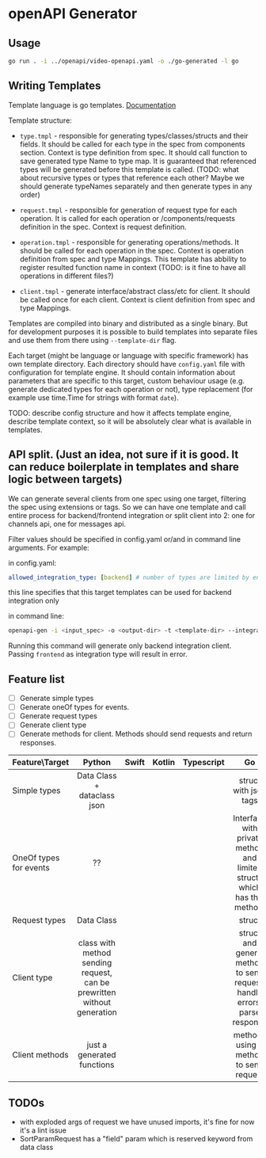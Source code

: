# openAPI Generator

## Usage

``` bash
go run . -i ../openapi/video-openapi.yaml -o ./go-generated -l go
```

## Writing Templates

Template language is go templates. [Documentation](https://golang.org/pkg/text/template/)

Template structure:

- `type.tmpl` - responsible for generating types/classes/structs and their fields. It should be called for each type in the spec from components section. Context is type definition from spec. It should call function to save generated type Name to type map. It is guaranteed that referenced types will be generated before this template is called. (TODO: what about recursive types or types that reference each other? Maybe we should generate typeNames separately and then generate types in any order)

- `request.tmpl` - responsible for generation of request type for each operation. It is called for each operation or /components/requests definition in the spec. Context is request definition.

- `operation.tmpl` - responsible for generating operations/methods. It should be called for each operation in the spec. Context is operation definition from spec and type Mappings. This template has abbility to register resulted function name in context (TODO: is it fine to have all operations in different files?)

- `client.tmpl` - generate interface/abstract class/etc for client. It should be called once for each client. Context is client definition from spec and type Mappings.

Templates are compiled into binary and distributed as a single binary. But for development purposes it is possible to build templates into separate files and use them from there using `--template-dir` flag.

Each target (might be language or language with specific framework) has own template directory. Each directory should have `config.yaml` file with configuration for template engine. It should contain information about parameters that are specific to this target, custom behaviour usage (e.g. generate dedicated types for each operation or not), type replacement (for example use time.Time for strings with format `date`).
<!-- We can use hardcoded values for such configuration because we have limited number of  languages to support. However I think keeping configuration and templates together is good option because templates may assume specific behaviour of engine. -->

TODO: describe config structure and how it affects template engine, describe template context, so it will be absolutely clear what is available in templates.

## API split. (Just an idea, not sure if it is good. It can reduce boilerplate in templates and share logic between targets)

We can generate several clients from one spec using one target, filtering the spec using extensions or tags. So we can have one template and call entire process for backend/frontend integration or split client into 2: one for channels api, one for messages api.

Filter values should be specified in config.yaml or/and in command line arguments. For example:

in config.yaml:

```yaml
allowed_integration_type: [backend] # number of types are limited by engine
```

this line specifies that this target templates can be used for backend integration only

in command line:

```sh
openapi-gen -i <input_spec> -o <output-dir> -t <template-dir> --integration-type backend
```

Running this command will generate only backend integration client. Passing `frontend` as integration type will result in error.

## Feature list

- [ ] Generate simple types
- [ ] Generate oneOf types for events.
- [ ] Generate request types
- [ ] Generate client type
- [ ] Generate methods for client. Methods should send requests and return responses.

| Feature\Target        | Python    | Swift | Kotlin | Typescript | Go |
|:----------------------|:---------:|:-----:|:------:|:----------:|:--:|
| Simple types          |Data Class + dataclass json|       |        |            | struct with json tags |
| OneOf types for events| ?? |       |        |            |  Interface with private method and limited structs which has this method.  |
| Request types         | Data Class       |       |        |            |struct |
| Client type           |  class with method sending request, can be prewritten without generation       |       |        |            |  struct and generic method to send request, handle errors, parse response  |
| Client methods        |   just a generated functions      |       |        |            |  methods using 1 method to send request  |


## TODOs

- with exploded args of request we have unused imports, it's fine for now it's a lint issue
- SortParamRequest has a "field" param which is reserved keyword from data class